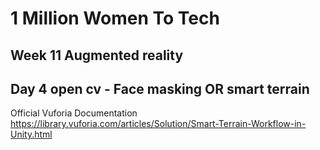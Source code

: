 
# 1 Million Women To Tech 

## Week 11 Augmented reality

## Day 4 open cv - Face masking OR smart terrain 

Official Vuforia Documentation
https://library.vuforia.com/articles/Solution/Smart-Terrain-Workflow-in-Unity.html